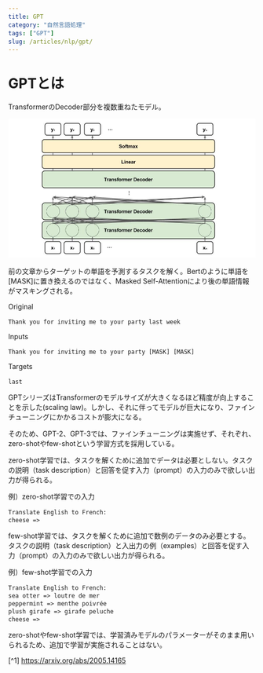 ```yaml
---
title: GPT
category: "自然言語処理"
tags: ["GPT"]
slug: /articles/nlp/gpt/
---
```



# GPTとは
TransformerのDecoder部分を複数重ねたモデル。

![gpt](./gpt.jpg)

前の文章からターゲットの単語を予測するタスクを解く。Bertのように単語を[MASK]に置き換えるのではなく、Masked Self-Attentionにより後の単語情報がマスキングされる。

Original
```
Thank you for inviting me to your party last week
```

Inputs
```
Thank you for inviting me to your party [MASK] [MASK]
```

Targets
```
last
```

GPTシリーズはTransformerのモデルサイズが大きくなるほど精度が向上することを示した(scaling law)。しかし、それに伴ってモデルが巨大になり、ファインチューニングにかかるコストが膨大になる。

そのため、GPT-2、GPT-3では、ファインチューニングは実施せず、それぞれ、zero-shotやfew-shotという学習方式を採用している。

zero-shot学習では、タスクを解くために追加でデータは必要としない。タスクの説明（task description）と回答を促す入力（prompt）の入力のみで欲しい出力が得られる。

例）zero-shot学習での入力
```
Translate English to French:
cheese =>
```

few-shot学習では、タスクを解くために追加で数例のデータのみ必要とする。タスクの説明（task description）と入出力の例（examples）と回答を促す入力（prompt）の入力のみで欲しい出力が得られる。

例）few-shot学習での入力
```
Translate English to French: 
sea otter => loutre de mer
peppermint => menthe poivrée
plush girafe => girafe peluche
cheese =>
```

zero-shotやfew-shot学習では、学習済みモデルのパラメーターがそのまま用いられるため、追加で学習が実施されることはない。

[^1] https://arxiv.org/abs/2005.14165

